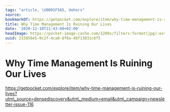 ```yaml
---
tags: "article, \U0001F5A5, dehors"
source:
bookmarkOf: https://getpocket.com/explore/item/why-time-management-is-ruining-our-lives?utm\_source=densediscovery&utm\_medium=email&utm\_campaign=newsletter-issue-116
title: Why Time Management Is Ruining Our Lives
date: '2020-12-10T21:43:00+02:00'
headImage: https://pocket-image-cache.com/1200x/filters:format(jpg):extract_focal()/https%3A%2F%2Fs3.amazonaws.com%2Fpocket-syndicated-images%2Farticles%2F1466%2F1567051624_GettyImages-531723447.jpg
uuid: 215858e5-0c2f-4ca0-8f8a-4bf13831c6f5
---
```


# Why Time Management Is Ruining Our Lives
https://getpocket.com/explore/item/why-time-management-is-ruining-our-lives?utm\_source=densediscovery&utm\_medium=email&utm\_campaign=newsletter-issue-116

